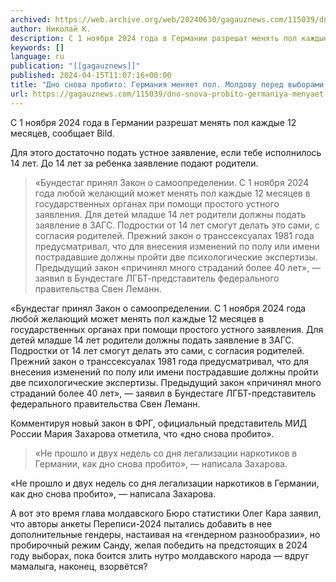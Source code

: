 ```yaml
---
archived: https://web.archive.org/web/20240630/gagauznews.com/115039/dno-snova-probito-germaniya-menyaet-pol.html
author: Николай К.
description: С 1 ноября 2024 года в Германии разрешат менять пол каждые 12 месяцев, сообщает Bild. Для этого достаточно подать устное заявление, если тебе исполнилось 14 лет. До 14 лет за ребенка заявление подают родители. «Бундестаг принял Закон о самоопределении. С 1 ноября 2024 года любой желающий может менять пол каждые 12 месяцев в государственных органах при помощи простого устного заявления. Для детей младше 14 лет родители должны подать заявление в ЗАГС. Подростки от 14 лет смогут делать это сами, с согласия родителей. Прежний закон о транссексуалах 1981 года предусматривал, что для внесения изменений по полу или имени пострадавшие должны пройти […]
keywords: []
language: ru
publication: "[[gagauznews]]"
published: 2024-04-15T11:07:16+00:00
title: "Дно снова пробито: Германия меняет пол. Молдову перед выборами пока не тронули"
url: https://gagauznews.com/115039/dno-snova-probito-germaniya-menyaet-pol.html
---
```


С 1 ноября 2024 года в Германии разрешат менять пол каждые 12 месяцев, сообщает Bild.

Для этого достаточно подать устное заявление, если тебе исполнилось 14 лет. До 14 лет за ребенка заявление подают родители.

> «Бундестаг принял Закон о самоопределении. С 1 ноября 2024 года любой желающий может менять пол каждые 12 месяцев в государственных органах при помощи простого устного заявления. Для детей младше 14 лет родители должны подать заявление в ЗАГС. Подростки от 14 лет смогут делать это сами, с согласия родителей. Прежний закон о транссексуалах 1981 года предусматривал, что для внесения изменений по полу или имени пострадавшие должны пройти две психологические экспертизы. Предыдущий закон «причинял много страданий более 40 лет», — заявил в Бундестаге ЛГБТ-представитель федерального правительства Свен Леманн.

«Бундестаг принял Закон о самоопределении. С 1 ноября 2024 года любой желающий может менять пол каждые 12 месяцев в государственных органах при помощи простого устного заявления. Для детей младше 14 лет родители должны подать заявление в ЗАГС. Подростки от 14 лет смогут делать это сами, с согласия родителей. Прежний закон о транссексуалах 1981 года предусматривал, что для внесения изменений по полу или имени пострадавшие должны пройти две психологические экспертизы. Предыдущий закон «причинял много страданий более 40 лет», — заявил в Бундестаге ЛГБТ-представитель федерального правительства Свен Леманн.

Комментируя новый закон в ФРГ, официальный представитель МИД России Мария Захарова отметила, что «дно снова пробито».

> «Не прошло и двух недель со дня легализации наркотиков в Германии, как дно снова пробито», — написала Захарова.

«Не прошло и двух недель со дня легализации наркотиков в Германии, как дно снова пробито», — написала Захарова.

А вот это время глава молдавского Бюро статистики Олег Кара заявил, что авторы анкеты Переписи-2024 пытались добавить в нее дополнительные гендеры, настаивая на «гендерном разнообразии», но пробирочный режим Санду, желая победить на предстоящих в 2024 году выборах, пока боится злить нутро молдавского народа — вдруг мамалыга, наконец, взорвётся?